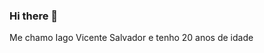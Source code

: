 ### Hi there 👋

<!--
**Iago3004/Iago3004** is a ✨ _special_ ✨ repository because its `README.md` (this file) appears on your GitHub profile.
-->

Me chamo Iago Vicente Salvador e tenho 20 anos de idade
